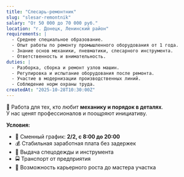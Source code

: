 ```yaml
---
title: "Слесарь-ремонтник"
slug: "slesar-remontnik"
salary: "От 50 000 до 70 000 руб."
location: "г. Донецк, Ленинский район"
requirements: |
  - Среднее специальное образование.
  - Опыт работы по ремонту промышленного оборудования от 1 года.
  - Знание основ механики, пневматики, слесарного инструмента.
  - Ответственность и внимательность.
duties: |
  - Разборка, сборка и ремонт узлов машин.
  - Регулировка и испытание оборудования после ремонта.
  - Участие в модернизации производственных линий.
  - Соблюдение норм охраны труда.
createdAt: "2025-10-28T10:30:00Z"
---
```


🔧 Работа для тех, кто любит **механику и порядок в деталях**.  
У нас ценят профессионалов и поощряют инициативу.

**Условия:**
- 📅 Сменный график: **2/2, с 8:00 до 20:00**
- 💰 Стабильная заработная плата без задержек  
- 🧤 Выдача спецодежды и инструмента  
- 🚍 Транспорт от предприятия  
- 🎯 Возможность карьерного роста до мастера участка
